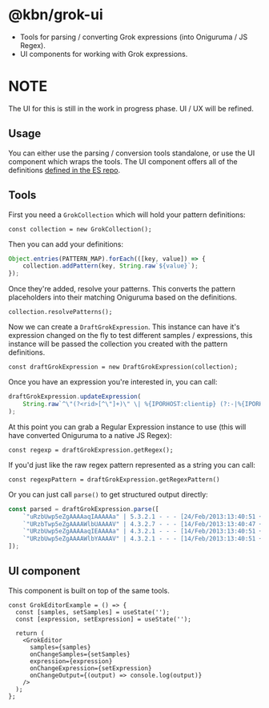 # @kbn/grok-ui


- Tools for parsing / converting Grok expressions (into Oniguruma / JS Regex).
- UI components for working with Grok expressions.

# NOTE

The UI for this is still in the work in progress phase. UI / UX will be refined.

## Usage

You can either use the parsing / conversion tools standalone, or use the UI component which wraps the tools. The UI component offers all of the definitions [defined in the ES repo](https://github.com/elastic/elasticsearch/tree/main/libs/grok/src/main/resources/patterns/ecs-v1).


## Tools

First you need a `GrokCollection` which will hold your pattern definitions:

`const collection = new GrokCollection();`

Then you can add your definitions:

```ts
Object.entries(PATTERN_MAP).forEach(([key, value]) => {
    collection.addPattern(key, String.raw`${value}`);
});
```

Once they're added, resolve your patterns. This converts the pattern placeholders into their matching Oniguruma based on the definitions.

`collection.resolvePatterns();`

Now we can create a `DraftGrokExpression`. This instance can have it's expression changed on the fly to test different samples / expressions, this instance will be passed the collection you created with the pattern definitions.

`const draftGrokExpression = new DraftGrokExpression(collection);`

Once you have an expression you're interested in, you can call:

```ts
draftGrokExpression.updateExpression(
    String.raw`^\"(?<rid>[^\"]+)\" \| %{IPORHOST:clientip} (?:-|%{IPORHOST:forwardedfor}) (?:-|%{USER:ident}) (?:-|%{USER:auth}) \[%{HTTPDATE:timestamp}\] \"(?:%{WORD:verb} %{NOTSPACE:request}(?: HTTP/%{NUMBER:httpversion})?|-)\" %{NUMBER:response:int} (?:-|%{NUMBER:bytes})`
);
```

At this point you can grab a Regular Expression instance to use (this will have converted Oniguruma to a native JS Regex):

`const regexp = draftGrokExpression.getRegex();`

If you'd just like the raw regex pattern represented as a string you can call:

`const regexpPattern = draftGrokExpression.getRegexPattern()`

Or you can just call `parse()` to get structured output directly:

```ts
const parsed = draftGrokExpression.parse([
    `"uRzbUwp5eZgAAAAaqIAAAAAa" | 5.3.2.1 - - - [24/Feb/2013:13:40:51 +0100] "GET /cpc HTTP/1.1" 302 -`,
    `"URzbTwp5eZgAAAAWlbUAAAAV" | 4.3.2.7 - - - [14/Feb/2013:13:40:47 +0100] "GET /cpc/finish.do?cd=true&mea_d=0&targetPage=%2Fcpc%2F HTTP/1.1" 200 5264`,
    `"URzbUwp5eZgAAAAaqIEAAAAa" | 4.3.2.1 - - - [14/Feb/2013:13:40:51 +0100] "GET /cpc/ HTTP/1.1" 402 -`,
    `"URzbUwp5eZgAAAAWlbYAAAAV" | 4.3.2.1 - - - [14/Feb/2013:13:40:51 +0100] "POST /cpc/ HTTP/1.1" 305 - `,
]);
```

## UI component 

This component is built on top of the same tools.

```tsx
const GrokEditorExample = () => {
  const [samples, setSamples] = useState('');
  const [expression, setExpression] = useState('');

  return (
    <GrokEditor
      samples={samples}
      onChangeSamples={setSamples}
      expression={expression}
      onChangeExpression={setExpression}
      onChangeOutput={(output) => console.log(output)}
    />
  );
};
```